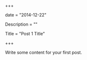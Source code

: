 +++

date = "2014-12-22"

Description = ""

Title = "Post 1 Title"

+++


Write some content for your first post.
